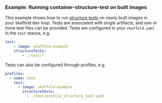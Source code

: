 ### Example: Running container-structure-test on built images

This example shows how to run
[structure tests](https://github.com/GoogleContainerTools/container-structure-test)
on newly built images in your skaffold dev loop. Tests are associated with single
artifacts, and one or more test files can be provided. Tests are configured in
your `skaffold.yaml` in the `test` stanza, e.g.

```yaml
test:
    - image: skaffold-example
    structureTests:
        - ./test/*
```

Tests can also be configured through profiles, e.g.

```yaml
profiles:
  - name: test
    test:
      - image: skaffold-example
        structureTests:
          - ./test/profile_structure_test.yaml
```
